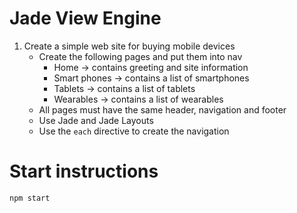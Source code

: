 # Jade View Engine

1. Create a simple web site for buying mobile devices
	* Create the following pages and put them into nav
		* Home -> contains greeting and site information
		* Smart phones -> contains a list of smartphones
		* Tablets -> contains a list of tablets
		* Wearables -> contains a list of wearables
	* All pages must have the same header, navigation and footer
	* Use Jade and Jade Layouts
	* Use the `each` directive to create the navigation

# Start instructions #
    npm start